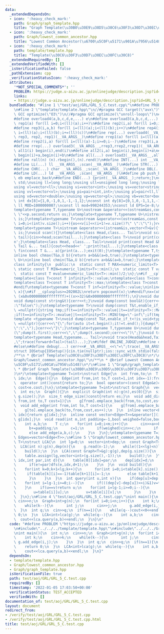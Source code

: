 ```yaml
---
data:
  _extendedDependsOn:
  - icon: ':heavy_check_mark:'
    path: Graph/graph_template.hpp
    title: "Graph Template(\u30B0\u30E9\u30D5\u30C6\u30F3\u30D7\u30EC\u30FC\u30C8)"
  - icon: ':heavy_check_mark:'
    path: Graph/lowest_common_ancestor.hpp
    title: "Lowest Common Ancestor(\u6700\u5C0F\u5171\u901A\u7956\u5148)"
  - icon: ':heavy_check_mark:'
    path: template/template.hpp
    title: "Template(\u30C6\u30F3\u30D7\u30EC\u30FC\u30C8)"
  _extendedRequiredBy: []
  _extendedVerifiedWith: []
  _isVerificationFailed: false
  _pathExtension: cpp
  _verificationStatusIcon: ':heavy_check_mark:'
  attributes:
    '*NOT_SPECIAL_COMMENTS*': ''
    PROBLEM: https://judge.u-aizu.ac.jp/onlinejudge/description.jsp?id=GRL_5_C
    links:
    - https://judge.u-aizu.ac.jp/onlinejudge/description.jsp?id=GRL_5_C
  bundledCode: "#line 1 \"test/aoj/GRL/GRL_5_C.test.cpp\"\n#define PROBLEM \"https://judge.u-aizu.ac.jp/onlinejudge/description.jsp?id=GRL_5_C\"\
    \n#line 2 \"template/template.hpp\"\n//#pragma GCC target(\"avx\")\n//#pragma\
    \ GCC optimize(\"O3\")\n//#pragma GCC optimize(\"unroll-loops\")\n#include<bits/stdc++.h>\n\
    #define overload4(a,b,c,d,e,...) e\n#define overload3(a,b,c,d,...) d\n#define\
    \ rep1(a) for(ll i=0;i<(ll)(a);i++)\n#define rep2(i,a) for(ll i=0;i<(ll)(a);i++)\n\
    #define rep3(i,a,b) for(ll i=(ll)(a);i<(ll)(b);i++)\n#define rep4(i,a,b,c) for(ll\
    \ i=(ll)(a);i<(ll)(b);i+=(ll)(c))\n#define rep(...) overload4(__VA_ARGS__, rep4,\
    \ rep3, rep2, rep1)(__VA_ARGS__)\n#define rrep1(a) for(ll i=(ll)(a)-1;i>=0;i--)\n\
    #define rrep2(i,a) for(ll i=(ll)(a)-1;i>=0;i--)\n#define rrep3(i,a,b) for(ll i=(ll)(b)-1;i>=(ll)(a);i--)\n\
    #define rrep(...) overload3(__VA_ARGS__,rrep3,rrep2,rrep1)(__VA_ARGS__)\n#define\
    \ all1(i) begin(i),end(i)\n#define all2(i,a) begin(i),begin(i)+a\n#define all3(i,a,b)\
    \ begin(i)+a,begin(i)+b\n#define all(...) overload3(__VA_ARGS__,all3,all2,all1)(__VA_ARGS__)\n\
    #define rall(n) (n).rbegin(),(n).rend()\n#define INT(...) int __VA_ARGS__;scan(__VA_ARGS__)\n\
    #define LL(...) ll __VA_ARGS__;scan(__VA_ARGS__)\n#define STR(...) string __VA_ARGS__;scan(__VA_ARGS__)\n\
    #define CHR(...) char __VA_ARGS__;scan(__VA_ARGS__)\n#define DBL(...) double __VA_ARGS__;scan(__VA_ARGS__)\n\
    #define LD(...) ld __VA_ARGS__;scan(__VA_ARGS__)\n#define pb push_back\n#define\
    \ eb emplace_back\n#define END(...) {print(__VA_ARGS__);return;}\nusing namespace\
    \ std;\nusing ll=long long;\nusing ull=unsigned long long;\nusing ld=long double;\n\
    using vl=vector<ll>;\nusing vi=vector<int>;\nusing vs=vector<string>;\nusing vc=vector<char>;\n\
    using vvl=vector<vl>;\nusing pi=pair<int,int>;\nusing pl=pair<ll,ll>;\nusing vvc=vector<vc>;\n\
    using vd=vector<double>;\nusing vp=vector<pl>;\nusing vb=vector<bool>;\nconst\
    \ int dx[8]={1,0,-1,0,1,-1,-1,1};\nconst int dy[8]={0,1,0,-1,1,1,-1,-1};\nconst\
    \ ll MOD=1000000007;\nconst ll mod=998244353;\nconst ld EPS=1e-8;\nconst ld PI=3.1415926535897932384626;\n\
    template<typename T,typename U>\nostream &operator<<(ostream&os,const pair<T,U>&p){os<<p.first<<\"\
    \ \"<<p.second;return os;}\ntemplate<typename T,typename U>\nistream &operator>>(istream&is,pair<T,U>&p){is>>p.first>>p.second;return\
    \ is;}\ntemplate<typename T>\nostream &operator<<(ostream&os,const vector<T>&v){for(int\
    \ i=0;i<(int)v.size();i++){os<<v[i]<<(i+1!=v.size()?\" \":\"\");}return os;}\n\
    template<typename T>\nistream &operator>>(istream&is,vector<T>&v){for(T &in:v){is>>in;}return\
    \ is;}\nvoid scan(){}\ntemplate<class Head,class... Tail>\nvoid scan(Head&head,Tail&...\
    \ tail){cin>>head;scan(tail...);}\ntemplate<class T>\nvoid print(const T &t){cout<<t<<'\\\
    n';}\ntemplate<class Head, class... Tail>\nvoid print(const Head &head, const\
    \ Tail &... tail){cout<<head<<' ';print(tail...);}\ntemplate<class... T>\nvoid\
    \ fin(const T &... a){print(a...);exit(0);}\ntemplate<typename T,typename U>\n\
    inline bool chmax(T&a,U b){return a<b&&(a=b,true);}\ntemplate<typename T,typename\
    \ U>\ninline bool chmin(T&a,U b){return a>b&&(a=b,true);}\ntemplate<typename T>\n\
    class infinity{\n  public:\n  static const T MAX=numeric_limits<T>::max();\n \
    \ static const T MIN=numeric_limits<T>::min();\n  static const T value=numeric_limits<T>::max()/2;\n\
    \  static const T mvalue=numeric_limits<T>::min()/2;\n};\n#if __cplusplus <= 201402L\n\
    template<class T>const T infinity<T>::value;\ntemplate<class T>const T infinity<T>::mvalue;\n\
    template<class T>const T infinity<T>::max;\ntemplate<class T>const T infinity<T>::min;\n\
    #endif\ntemplate<typename T>const T inf=infinity<T>::value;\ninline int popcnt(ull\
    \ x){\n#if __cplusplus>=202002L\nreturn popcount(x);\n#endif\nx=(x&0x5555555555555555)+((x>>1)&0x5555555555555555);x=(x&0x3333333333333333)+((x>>2)&0x3333333333333333);x=(x&0x0f0f0f0f0f0f0f0f)+((x>>4)&0x0f0f0f0f0f0f0f0f);x=(x&0x00ff00ff00ff00ff)+((x>>8)&0x00ff00ff00ff00ff);x=(x&0x0000ffff0000ffff)+((x>>16)&0x0000ffff0000ffff);return\
    \ (x&0x00000000ffffffff)+((x>>32)&0x00000000ffffffff);\n}\nvoid dump(const char&t){cerr<<t;}\n\
    void dump(const string&t){cerr<<t;}\nvoid dump(const bool&t){cerr<<(t?\"true\"\
    :\"false\");}\ntemplate<typename T>\nvoid dump(const T&t,enable_if_t<is_integral<T>::value>*\
    \ =nullptr){string tmp;if(t==infinity<T>::value||t==infinity<T>::MAX)tmp=\"inf\"\
    ;if(t==infinity<T>::mvalue||t==infinity<T>::MIN)tmp=\"-inf\";if(tmp.empty())tmp=to_string(t);cerr<<tmp;}\n\
    template <typename T>\nvoid dump(const T&t,enable_if_t<!is_void<typename T::iterator>::value>*\
    \ =nullptr){cerr<<\"{\";for(auto it=t.begin();it!=t.end();){dump(*it);cerr<<(++it==t.end()?\"\
    \":\",\");}cerr<<\"}\";}\ntemplate<typename T,typename U>\nvoid dump(const pair<T,U>&t){cerr<<\"\
    (\";dump(t.first);cerr<<\",\";dump(t.second);cerr<<\")\";}\nvoid trace(){cerr<<endl;}\n\
    template<typename Head,typename... Tail>\nvoid trace(Head&&head,Tail&&... tail){dump(head);if(sizeof...(tail))cerr<<\"\
    ,\";trace(forward<Tail>(tail)...);}\n#ifdef ONLINE_JUDGE\n#define debug(...)\n\
    #else\n#define debug(...) cerr<<#__VA_ARGS__<<\"=\";trace(__VA_ARGS__);\n#endif\n\
    struct IOSetup{IOSetup(){cin.tie(nullptr);ios::sync_with_stdio(false);cout.tie(0);cout<<fixed<<setprecision(12);cerr<<fixed<<setprecision(12);}};\n\
    /**\n * @brief Template(\u30C6\u30F3\u30D7\u30EC\u30FC\u30C8)\n*/\n#line 1 \"\
    Graph/lowest_common_ancestor.hpp\"\n/**\n * @brief Lowest Common Ancestor(\u6700\
    \u5C0F\u5171\u901A\u7956\u5148)\n*/\n#line 1 \"Graph/graph_template.hpp\"\n/**\n\
    \ * @brief Graph Template(\u30B0\u30E9\u30D5\u30C6\u30F3\u30D7\u30EC\u30FC\u30C8\
    )\n*/\ntemplate<typename T=int>\nstruct Edge{\n  int from,to;\n  T cost;\n  int\
    \ idx;\n  Edge(){}\n  Edge(int from,int to,T cost=1,int idx=-1):from(from),to(to),cost(cost),idx(idx){}\n\
    \  operator int()const{return to;}\n  bool operator<(const Edge&e)const{return\
    \ cost<e.cost;}\n};\ntemplate<typename T=int>\nstruct Graph{\n  vector<vector<Edge<T>>>g;\n\
    \  int es;\n  Graph(){}\n  explicit Graph(int n):g(n),es(0){}\n  size_t size()const{return\
    \ g.size();}\n  size_t edge_size()const{return es;}\n  void add_directed_edge(int\
    \ from,int to,T cost=1){\n    g[from].emplace_back(from,to,cost,es++);\n  }\n\
    \  void add_edge(int from,int to,T cost=1){\n    g[from].emplace_back(from,to,cost,es);\n\
    \    g[to].emplace_back(to,from,cost,es++);\n  }\n  inline vector<Edge<T>>&operator[](int\
    \ idx){return g[idx];}\n  inline const vector<Edge<T>>&operator[](int idx)const{return\
    \ g[idx];}\n  void read(int m,int padding=-1,bool weighed=false,bool direct=false){\n\
    \    int a,b;\n    T c;\n    for(int i=0;i<m;i++){\n      cin>>a>>b;\n      a+=padding;\n\
    \      b+=padding;\n      c=1;\n      if(weighed)cin>>c;\n      if(direct)add_directed_edge(a,b,c);\n\
    \      else add_edge(a,b,c);\n    }\n  }\n};\ntemplate<typename T=int>\nusing\
    \ Edges=vector<Edge<T>>;\n#line 5 \"Graph/lowest_common_ancestor.hpp\"\ntemplate<typename\
    \ T>\nstruct LCA{\n  int lg=0;\n  vector<int>dep;\n  const Graph<T>&g;\n  vector<vector<int>>table;\n\
    \  LCA(int n):g(n),dep(n){\n    g.read(n-1);\n    while((1<<lg)<n)lg++;\n    table.assign(lg,vector<int>(n,-1));\n\
    \    build();\n  }\n  LCA(const Graph<T>&g):g(g),dep(g.size()){\n    while((1<<lg)<g.size())lg++;\n\
    \    table.assign(lg,vector<int>(g.size(),-1));\n    build();\n  }\n  void dfs(int\
    \ idx,int par,int d){\n    table[0][idx]=par;\n    dep[idx]=d;\n    for(auto &e:g[idx]){\n\
    \      if(e!=par)dfs(e,idx,d+1);\n    }\n  }\n  void build(){\n    dfs(0,-1,0);\n\
    \    for(int k=0;k+1<lg;k++){\n      for(int i=0;i<table[k].size();i++){\n   \
    \     if(table[k][i]==-1)table[k+1][i]=-1;\n        else table[k+1][i]=table[k][table[k][i]];\n\
    \      }\n    }\n  }\n  int query(int u,int v){\n    if(dep[u]>dep[v])swap(u,v);\n\
    \    for(int i=lg-1;i>=0;i--){\n      if(((dep[v]-dep[u])>>i)&1)v=table[i][v];\n\
    \    }\n    if(u==v)return u;\n    for(int i=lg-1;i>=0;i--){\n      if(table[i][u]!=table[i][v]){\n\
    \        u=table[i][u];\n        v=table[i][v];\n      }\n    }\n    return table[0][u];\n\
    \  }\n};\n#line 4 \"test/aoj/GRL/GRL_5_C.test.cpp\"\nint main(){\n  int n;\n \
    \ cin>>n;\n  Graph<int>g(n);\n  for(int i=0;i<n;i++){\n    int k;\n    cin>>k;\n\
    \    while(k--){\n      int j;\n      cin>>j;\n      g.add_edge(i,j);\n    }\n\
    \  }\n  int q;\n  cin>>q;\n  if(n==1){\n    while(q--)cout<<0<<endl;\n    return\
    \ 0;\n  }\n  LCA<int>lca(g);\n  while(q--){\n    int a,b;\n    cin>>a>>b;\n  \
    \  cout<<lca.query(a,b)<<endl;\n  }\n}\n"
  code: "#define PROBLEM \"https://judge.u-aizu.ac.jp/onlinejudge/description.jsp?id=GRL_5_C\"\
    \n#include\"../../../template/template.hpp\"\n#include\"../../../Graph/lowest_common_ancestor.hpp\"\
    \nint main(){\n  int n;\n  cin>>n;\n  Graph<int>g(n);\n  for(int i=0;i<n;i++){\n\
    \    int k;\n    cin>>k;\n    while(k--){\n      int j;\n      cin>>j;\n     \
    \ g.add_edge(i,j);\n    }\n  }\n  int q;\n  cin>>q;\n  if(n==1){\n    while(q--)cout<<0<<endl;\n\
    \    return 0;\n  }\n  LCA<int>lca(g);\n  while(q--){\n    int a,b;\n    cin>>a>>b;\n\
    \    cout<<lca.query(a,b)<<endl;\n  }\n}"
  dependsOn:
  - template/template.hpp
  - Graph/lowest_common_ancestor.hpp
  - Graph/graph_template.hpp
  isVerificationFile: true
  path: test/aoj/GRL/GRL_5_C.test.cpp
  requiredBy: []
  timestamp: '2022-01-05 17:03:50+00:00'
  verificationStatus: TEST_ACCEPTED
  verifiedWith: []
documentation_of: test/aoj/GRL/GRL_5_C.test.cpp
layout: document
redirect_from:
- /verify/test/aoj/GRL/GRL_5_C.test.cpp
- /verify/test/aoj/GRL/GRL_5_C.test.cpp.html
title: test/aoj/GRL/GRL_5_C.test.cpp
---
```

